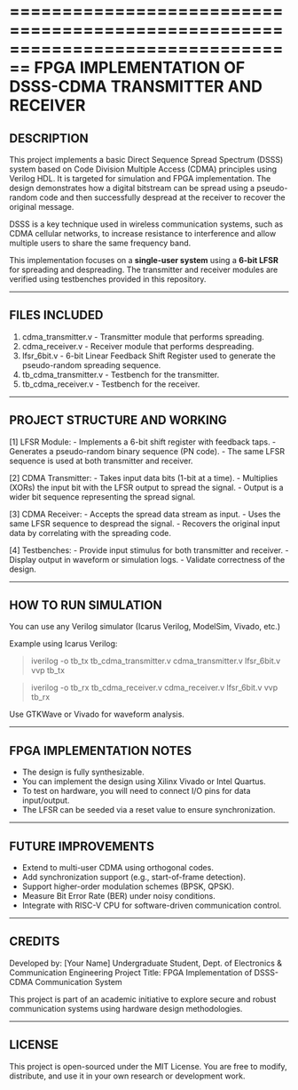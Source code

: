 ================================================================================
FPGA IMPLEMENTATION OF DSSS-CDMA TRANSMITTER AND RECEIVER
================================================================================

DESCRIPTION
-----------
This project implements a basic Direct Sequence Spread Spectrum (DSSS) system 
based on Code Division Multiple Access (CDMA) principles using Verilog HDL. 
It is targeted for simulation and FPGA implementation. The design demonstrates 
how a digital bitstream can be spread using a pseudo-random code and then 
successfully despread at the receiver to recover the original message.

DSSS is a key technique used in wireless communication systems, such as CDMA 
cellular networks, to increase resistance to interference and allow multiple 
users to share the same frequency band.

This implementation focuses on a **single-user system** using a **6-bit LFSR**
for spreading and despreading. The transmitter and receiver modules are verified 
using testbenches provided in this repository.

--------------------------------------------------------------------------------
FILES INCLUDED
--------------------------------------------------------------------------------

1. cdma_transmitter.v      - Transmitter module that performs spreading.
2. cdma_receiver.v         - Receiver module that performs despreading.
3. lfsr_6bit.v             - 6-bit Linear Feedback Shift Register used to generate 
                             the pseudo-random spreading sequence.
4. tb_cdma_transmitter.v   - Testbench for the transmitter.
5. tb_cdma_receiver.v      - Testbench for the receiver.

--------------------------------------------------------------------------------
PROJECT STRUCTURE AND WORKING
--------------------------------------------------------------------------------

[1] LFSR Module:
    - Implements a 6-bit shift register with feedback taps.
    - Generates a pseudo-random binary sequence (PN code).
    - The same LFSR sequence is used at both transmitter and receiver.

[2] CDMA Transmitter:
    - Takes input data bits (1-bit at a time).
    - Multiplies (XORs) the input bit with the LFSR output to spread the signal.
    - Output is a wider bit sequence representing the spread signal.

[3] CDMA Receiver:
    - Accepts the spread data stream as input.
    - Uses the same LFSR sequence to despread the signal.
    - Recovers the original input data by correlating with the spreading code.

[4] Testbenches:
    - Provide input stimulus for both transmitter and receiver.
    - Display output in waveform or simulation logs.
    - Validate correctness of the design.

--------------------------------------------------------------------------------
HOW TO RUN SIMULATION
--------------------------------------------------------------------------------

You can use any Verilog simulator (Icarus Verilog, ModelSim, Vivado, etc.)

Example using Icarus Verilog:
> iverilog -o tb_tx tb_cdma_transmitter.v cdma_transmitter.v lfsr_6bit.v
> vvp tb_tx

> iverilog -o tb_rx tb_cdma_receiver.v cdma_receiver.v lfsr_6bit.v
> vvp tb_rx

Use GTKWave or Vivado for waveform analysis.

--------------------------------------------------------------------------------
FPGA IMPLEMENTATION NOTES
--------------------------------------------------------------------------------

- The design is fully synthesizable.
- You can implement the design using Xilinx Vivado or Intel Quartus.
- To test on hardware, you will need to connect I/O pins for data input/output.
- The LFSR can be seeded via a reset value to ensure synchronization.

--------------------------------------------------------------------------------
FUTURE IMPROVEMENTS
--------------------------------------------------------------------------------

- Extend to multi-user CDMA using orthogonal codes.
- Add synchronization support (e.g., start-of-frame detection).
- Support higher-order modulation schemes (BPSK, QPSK).
- Measure Bit Error Rate (BER) under noisy conditions.
- Integrate with RISC-V CPU for software-driven communication control.

--------------------------------------------------------------------------------
CREDITS
--------------------------------------------------------------------------------

Developed by: [Your Name]
Undergraduate Student, Dept. of Electronics & Communication Engineering
Project Title: FPGA Implementation of DSSS-CDMA Communication System

This project is part of an academic initiative to explore secure and robust 
communication systems using hardware design methodologies.

--------------------------------------------------------------------------------
LICENSE
--------------------------------------------------------------------------------

This project is open-sourced under the MIT License. You are free to modify,
distribute, and use it in your own research or development work.
